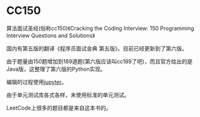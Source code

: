 # CC150

算法面试圣经(俗称cc150)《Cracking the Coding Interview: 150 Programming Interview Questions and Solutions》

国内有第五版的翻译《程序员面试金典 第五版》。目前已经更新到了第六版。

由于题量由150题增加到189道题(第六版应该叫cc189了吧)，而且官方给出的是Java版，这整理了第六版的Python实现。

编辑的过程使用[jupyter](http://jupyter.org/)。

由于单元测试库各式各样，未使用标准的单元测试。

LeetCode上很多的题目都是来自这本书的。
